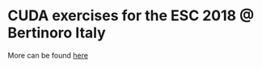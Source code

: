 # CUDA exercises for the ESC 2018 @ Bertinoro Italy
More can be found [here](https://infn-esc.github.io/esc18/parallelism/cuda.html)
